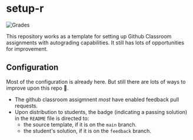 # setup-r

![Grades](https://github.com/ag-classrooms/autograding-r/actions/workflows/grader.yml/badge.svg)

This repository works as a template for setting up Github Classroom assignments with autograding capabilities. It still has lots of opportunities for improvement. 

## Configuration

Most of the configuration is already here. But still there are lots of ways to improve upon this repo 🚧.

- The github classroom assigmnent *most* have enabled feedback pull requests. 
- Upon distribution to students, the badge (indicating a passing solution) in the `README` file is directed to:
  - the source template, if it is on the `main` branch. 
  - the student's solution, if it is on the `feedback` branch. 
  
  


